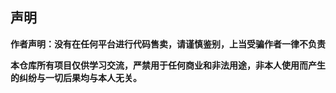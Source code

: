 ## 声明

**作者声明：没有在任何平台进行代码售卖，请谨慎鉴别，上当受骗作者一律不负责**

**本仓库所有项目仅供学习交流，严禁用于任何商业和非法用途，非本人使用而产生的纠纷与一切后果均与本人无关。**
